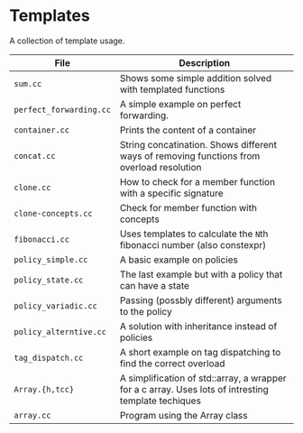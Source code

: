 # Templates
A collection of template usage.

| File | Description |
|------|-------------|
| ```sum.cc```| Shows some simple addition solved with templated functions |
|```perfect_forwarding.cc```| A simple example on perfect forwarding.|
|```container.cc```|Prints the content of a container|
|```concat.cc```| String concatination. Shows different ways of removing functions from overload resolution|
|```clone.cc```| How to check for a member function with a specific signature|
|```clone-concepts.cc```|Check for member function with concepts|
|```fibonacci.cc```| Uses templates to calculate the ```N```th fibonacci number (also constexpr) |
| ```policy_simple.cc``` | A basic example on policies |
| ```policy_state.cc```  | The last example but with a policy that can have a state |
| ```policy_variadic.cc```| Passing (possbly different) arguments to the policy |
| ```policy_alterntive.cc```| A solution with inheritance instead of policies |
|```tag_dispatch.cc```| A short example on tag dispatching to find the correct overload|
|```Array.{h,tcc}```| A simplification of std::array, a wrapper for a c array. Uses lots of intresting template techiques |
|```array.cc``` | Program using the Array class |
